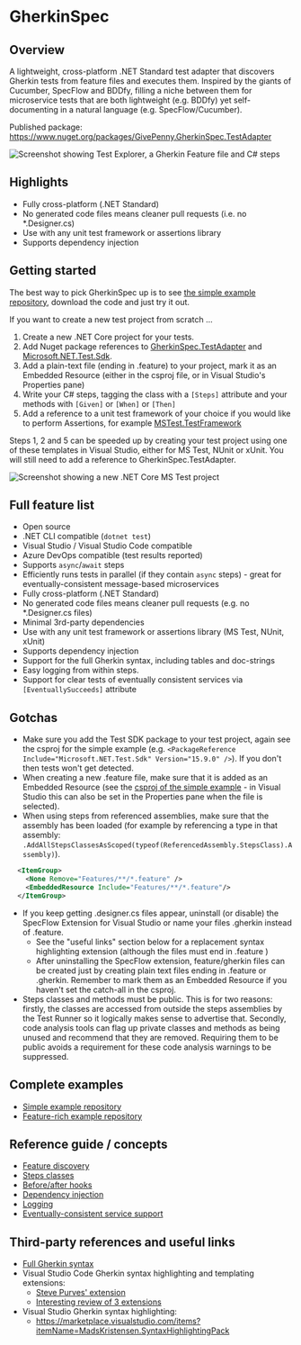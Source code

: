 # GherkinSpec

## Overview

A lightweight, cross-platform .NET Standard test adapter that discovers Gherkin tests from feature files and executes them.  Inspired by the giants of Cucumber, SpecFlow and BDDfy, filling a niche between them for microservice tests that are both lightweight (e.g. BDDfy) yet self-documenting in a natural language (e.g. SpecFlow/Cucumber).

Published package: https://www.nuget.org/packages/GivePenny.GherkinSpec.TestAdapter

![Screenshot showing Test Explorer, a Gherkin Feature file and C# steps](docs/Preview.png)

## Highlights

* Fully cross-platform (.NET Standard)
* No generated code files means cleaner pull requests (i.e. no *.Designer.cs)
* Use with any unit test framework or assertions library
* Supports dependency injection

## Getting started

The best way to pick GherkinSpec up is to see [the simple example repository](https://github.com/GivePenny/GherkinSpec.SimpleExample), download the code and just try it out.

If you want to create a new test project from scratch ...

1. Create a new .NET Core project for your tests.
2. Add Nuget package references to [GherkinSpec.TestAdapter](https://www.nuget.org/packages/GivePenny.GherkinSpec.TestAdapter) and [Microsoft.NET.Test.Sdk](https://www.nuget.org/packages/Microsoft.NET.Test.Sdk).
3. Add a plain-text file (ending in .feature) to your project, mark it as an Embedded Resource (either in the csproj file, or in Visual Studio's Properties pane)
4. Write your C# steps, tagging the class with a `[Steps]` attribute and your methods with `[Given]` or `[When]` or `[Then]`
5. Add a reference to a unit test framework of your choice if you would like to perform Assertions, for example [MSTest.TestFramework](https://www.nuget.org/packages/MSTest.TestFramework)

Steps 1, 2 and 5 can be speeded up by creating your test project using one of these templates in Visual Studio, either for MS Test, NUnit or xUnit.  You will still need to add a reference to GherkinSpec.TestAdapter.

![Screenshot showing a new .NET Core MS Test project](docs/MSTestProject.png)

## Full feature list

* Open source
* .NET CLI compatible (`dotnet test`)
* Visual Studio / Visual Studio Code compatible
* Azure DevOps compatible (test results reported)
* Supports `async`/`await` steps
* Efficiently runs tests in parallel (if they contain `async` steps) - great for eventually-consistent message-based microservices
* Fully cross-platform (.NET Standard)
* No generated code files means cleaner pull requests (e.g. no *.Designer.cs files)
* Minimal 3rd-party dependencies
* Use with any unit test framework or assertions library (MS Test, NUnit, xUnit)
* Supports dependency injection
* Support for the full Gherkin syntax, including tables and doc-strings
* Easy logging from within steps.
* Support for clear tests of eventually consistent services via `[EventuallySucceeds]` attribute

## Gotchas

* Make sure you add the Test SDK package to your test project, again see the csproj for the simple example (e.g. `<PackageReference Include="Microsoft.NET.Test.Sdk" Version="15.9.0" />`).  If you don't then tests won't get detected.
* When creating a new .feature file, make sure that it is added as an Embedded Resource (see the [csproj of the simple example](https://github.com/GivePenny/GherkinSpec.SimpleExample/blob/master/GherkinSpec.SimpleExample.Tests/GherkinSpec.SimpleExample.Tests.csproj) - in Visual Studio this can also be set in the Properties pane when the file is selected).
* When using steps from referenced assemblies, make sure that the assembly has been loaded (for example by referencing a type in that assembly: `.AddAllStepsClassesAsScoped(typeof(ReferencedAssembly.StepsClass).Assembly)`).

```xml
  <ItemGroup>
  	<None Remove="Features/**/*.feature" />
    <EmbeddedResource Include="Features/**/*.feature"/>
  </ItemGroup>
```

* If you keep getting .designer.cs files appear, uninstall (or disable) the SpecFlow Extension for Visual Studio or name your files .gherkin instead of .feature.
  * See the "useful links" section below for a replacement syntax highlighting extension (although the files must end in .feature )
  * After uninstalling the SpecFlow extension, feature/gherkin files can be created just by creating plain text files ending in .feature or .gherkin.  Remember to mark them as an Embedded Resource if you haven't set the catch-all in the csproj.
* Steps classes and methods must be public. This is for two reasons: firstly, the classes are accessed from outside the steps assemblies by the Test Runner so it logically makes sense to advertise that.  Secondly, code analysis tools can flag up private classes and methods as being unused and recommend that they are removed.  Requiring them to be public avoids a requirement for these code analysis warnings to be suppressed.

## Complete examples

* [Simple example repository](https://github.com/GivePenny/GherkinSpec.SimpleExample)
* [Feature-rich example repository](https://github.com/GivePenny/GherkinSpec.ComplexExample)

## Reference guide / concepts
* [Feature discovery](docs/Feature-Discovery.md)
* [Steps classes](docs/Steps.md)
* [Before/after hooks](docs/Hooks.md)
* [Dependency injection](docs/DependencyInjection.md)
* [Logging](docs/Logging.md)
* [Eventually-consistent service support](docs/EventuallyConsistentServices.md)

## Third-party references and useful links

* [Full Gherkin syntax](https://docs.cucumber.io/gherkin/reference/)
* Visual Studio Code Gherkin syntax highlighting and templating extensions:
  * [Steve Purves' extension](https://marketplace.visualstudio.com/items?itemName=stevejpurves.cucumber)
  * [Interesting review of 3 extensions](https://automationpanda.com/2018/08/09/gherkin-syntax-highlighting-in-visual-studio-code/)
* Visual Studio Gherkin syntax highlighting:
  * https://marketplace.visualstudio.com/items?itemName=MadsKristensen.SyntaxHighlightingPack